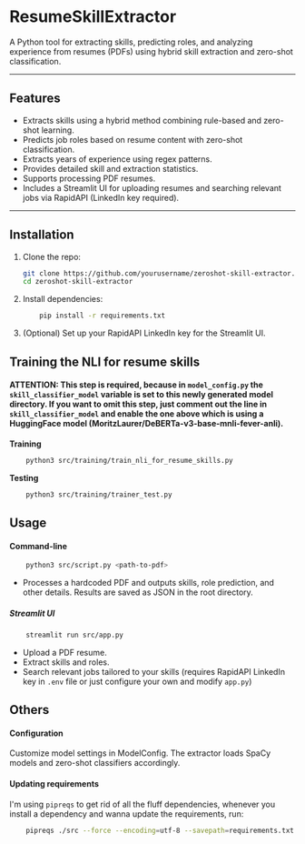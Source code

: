 # ResumeSkillExtractor

A Python tool for extracting skills, predicting roles, and analyzing experience from resumes (PDFs) using hybrid skill extraction and zero-shot classification.

---

## Features

- Extracts skills using a hybrid method combining rule-based and zero-shot learning.
- Predicts job roles based on resume content with zero-shot classification.
- Extracts years of experience using regex patterns.
- Provides detailed skill and extraction statistics.
- Supports processing PDF resumes.
- Includes a Streamlit UI for uploading resumes and searching relevant jobs via RapidAPI (LinkedIn key required).

---

## Installation

1. Clone the repo:
   ```bash
   git clone https://github.com/yourusername/zeroshot-skill-extractor.git
   cd zeroshot-skill-extractor
   ```

2. Install dependencies:
    ```bash
        pip install -r requirements.txt
     ```

3. (Optional) Set up your RapidAPI LinkedIn key for the Streamlit UI.

## Training the NLI for resume skills

#### ATTENTION: This step is required, because in `model_config.py` the `skill_classifier_model` variable is set to this newly generated model directory. If you want to omit this step, just comment out the line in `skill_classifier_model` and enable the one above which is using a HuggingFace model (MoritzLaurer/DeBERTa-v3-base-mnli-fever-anli).

**Training**
```bash
    python3 src/training/train_nli_for_resume_skills.py
```

**Testing**
```bash
    python3 src/training/trainer_test.py
```


## Usage

#### Command-line
```bash
    python3 src/script.py <path-to-pdf>
```
- Processes a hardcoded PDF and outputs skills, role prediction, and other details. Results are saved as JSON in the root directory.

##### Streamlit UI
```bash
    streamlit run src/app.py
```
- Upload a PDF resume.
- Extract skills and roles.
- Search relevant jobs tailored to your skills (requires RapidAPI LinkedIn key in `.env` file or just configure your own and modify `app.py`)

## Others

#### Configuration
Customize model settings in ModelConfig. The extractor loads SpaCy models and zero-shot classifiers accordingly.

#### Updating requirements
I'm using `pipreqs` to get rid of all the fluff dependencies, whenever you install a dependency and wanna update the requirements, run:
```bash
    pipreqs ./src --force --encoding=utf-8 --savepath=requirements.txt
```
